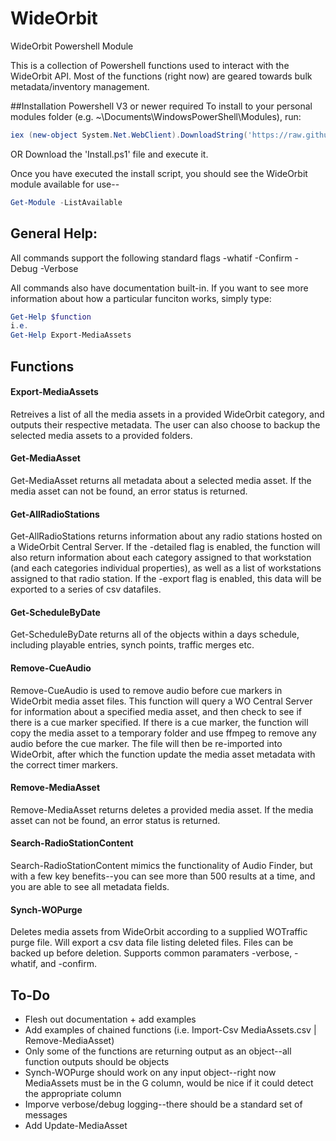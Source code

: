 # WideOrbit
WideOrbit Powershell Module

This is a collection of Powershell functions used to interact with the WideOrbit API. Most of the functions (right now) are geared towards bulk metadata/inventory management.

##Installation
Powershell V3 or newer required
To install to your personal modules folder (e.g. ~\Documents\WindowsPowerShell\Modules), run:
```powershell
iex (new-object System.Net.WebClient).DownloadString('https://raw.github.com/areynolds77/WideOrbit/master/Install.ps1')
```

OR 
Download the 'Install.ps1' file and execute it.

Once you have executed the install script, you should see the WideOrbit module available for use--
```powershell
Get-Module -ListAvailable
```

## General Help:
All commands support the following standard flags
-whatif
-Confirm
-Debug
-Verbose

All commands also have documentation built-in. If you want to see more information about how a particular funciton works, 
simply type:
```powershell
Get-Help $function
i.e.
Get-Help Export-MediaAssets 
```

## Functions
#### Export-MediaAssets
Retreives a list of all the media assets in a provided WideOrbit category, and outputs their respective metadata.
The user can also choose to backup the selected media assets to a provided folders. 
#### Get-MediaAsset
Get-MediaAsset returns all metadata about a selected media asset. If the media asset can not be found, an error status is returned.
#### Get-AllRadioStations
Get-AllRadioStations returns information about any radio stations hosted on a WideOrbit Central Server. If the -detailed flag is enabled, 
the function will also return information about each category assigned to that workstation (and each categories individual properties), 
as well as a list of workstations assigned to that radio station. If the -export flag is enabled, this data will be exported to a series of csv datafiles.
#### Get-ScheduleByDate
Get-ScheduleByDate returns all of the objects within a days schedule, including playable entries, synch points, traffic merges etc.
#### Remove-CueAudio
Remove-CueAudio is used to remove audio before cue markers in WideOrbit media asset files. This function will query a WO Central Server for information about
a specified media asset, and then check to see if there is a cue marker specified. If there is a cue marker, the function will copy the media asset to a temporary
folder and use ffmpeg to remove any audio before the cue marker. The file will then be re-imported into WideOrbit, after which the function update the media asset
metadata with the correct timer markers. 
#### Remove-MediaAsset
Remove-MediaAsset returns deletes a provided media asset. If the media asset can not be found, an error status is returned.
#### Search-RadioStationContent
Search-RadioStationContent mimics the functionality of Audio Finder, but with a few key benefits--you can see more than 500 results at a time, and you are able to see all metadata fields.
#### Synch-WOPurge
 Deletes media assets from WideOrbit according to a supplied WOTraffic purge file. Will export a csv data file listing deleted files. Files can be backed up before deletion. 
 Supports common paramaters -verbose, -whatif, and -confirm.

## To-Do
* Flesh out documentation + add examples
* Add examples of chained functions (i.e. Import-Csv MediaAssets.csv | Remove-MediaAsset)
* Only some of the functions are returning output as an object--all function outputs should be objects
* Synch-WOPurge should work on any input object--right now MediaAssets must be in the G column, would be nice if it could detect the appropriate column
* Imporve verbose/debug logging--there should be a standard set of messages
* Add Update-MediaAsset